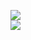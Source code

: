 [![](https://img.shields.io/badge/Made%20With-Github%20Spray-lightgrey.svg?style=for-the-badge&logo=github)](https://github.com/Annihil/github-spray#20548)  
[![](https://i.imgur.com/2DrTn0Z.gif)](https://github.com/Annihil/github-spray)